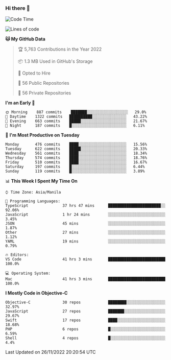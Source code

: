 ### Hi there 👋

<!--START_SECTION:waka-->
![Code Time](http://img.shields.io/badge/Code%20Time-3%2C421%20hrs%2015%20mins-blue)

![Lines of code](https://img.shields.io/badge/From%20Hello%20World%20I%27ve%20Written-2%20Million%20lines%20of%20code-blue)

**🐱 My GitHub Data** 

> 🏆 5,763 Contributions in the Year 2022
 > 
> 📦 1.3 MB Used in GitHub's Storage 
 > 
> 💼 Opted to Hire
 > 
> 📜 56 Public Repositories 
 > 
> 🔑 56 Private Repositories  
 > 
**I'm an Early 🐤** 

```text
🌞 Morning    887 commits    ███████░░░░░░░░░░░░░░░░░░   29.0% 
🌆 Daytime    1322 commits   ██████████░░░░░░░░░░░░░░░   43.22% 
🌃 Evening    663 commits    █████░░░░░░░░░░░░░░░░░░░░   21.67% 
🌙 Night      187 commits    █░░░░░░░░░░░░░░░░░░░░░░░░   6.11%

```
📅 **I'm Most Productive on Tuesday** 

```text
Monday       476 commits    ████░░░░░░░░░░░░░░░░░░░░░   15.56% 
Tuesday      622 commits    █████░░░░░░░░░░░░░░░░░░░░   20.33% 
Wednesday    561 commits    ████░░░░░░░░░░░░░░░░░░░░░   18.34% 
Thursday     574 commits    ████░░░░░░░░░░░░░░░░░░░░░   18.76% 
Friday       510 commits    ████░░░░░░░░░░░░░░░░░░░░░   16.67% 
Saturday     197 commits    █░░░░░░░░░░░░░░░░░░░░░░░░   6.44% 
Sunday       119 commits    █░░░░░░░░░░░░░░░░░░░░░░░░   3.89%

```


📊 **This Week I Spent My Time On** 

```text
⌚︎ Time Zone: Asia/Manila

💬 Programming Languages: 
TypeScript               37 hrs 47 mins      ███████████████████████░░   92.06% 
JavaScript               1 hr 24 mins        ░░░░░░░░░░░░░░░░░░░░░░░░░   3.45% 
JSON                     45 mins             ░░░░░░░░░░░░░░░░░░░░░░░░░   1.87% 
Other                    27 mins             ░░░░░░░░░░░░░░░░░░░░░░░░░   1.12% 
YAML                     19 mins             ░░░░░░░░░░░░░░░░░░░░░░░░░   0.79%

🔥 Editors: 
VS Code                  41 hrs 3 mins       █████████████████████████   100.0%

💻 Operating System: 
Mac                      41 hrs 3 mins       █████████████████████████   100.0%

```

**I Mostly Code in Objective-C** 

```text
Objective-C              30 repos            ████████░░░░░░░░░░░░░░░░░   32.97% 
JavaScript               27 repos            ███████░░░░░░░░░░░░░░░░░░   29.67% 
Swift                    17 repos            ████░░░░░░░░░░░░░░░░░░░░░   18.68% 
PHP                      6 repos             █░░░░░░░░░░░░░░░░░░░░░░░░   6.59% 
Shell                    4 repos             █░░░░░░░░░░░░░░░░░░░░░░░░   4.4%

```



 Last Updated on 26/11/2022 20:20:54 UTC
<!--END_SECTION:waka-->


<!--
**rad182/rad182** is a ✨ _special_ ✨ repository because its `README.md` (this file) appears on your GitHub profile.

Here are some ideas to get you started:

- 🔭 I’m currently working on ...
- 🌱 I’m currently learning ...
- 👯 I’m looking to collaborate on ...
- 🤔 I’m looking for help with ...
- 💬 Ask me about ...
- 📫 How to reach me: ...
- 😄 Pronouns: ...
- ⚡ Fun fact: ...
-->
